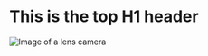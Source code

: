 # This is the top H1 header

![Image of a lens camera](https://images.unsplash.com/photo-1654277041218-84424c78f0ae?q=80&w=1162&auto=format&fit=crop&ixlib=rb-4.1.0&ixid=M3wxMjA3fDB8MHxwaG90by1wYWdlfHx8fGVufDB8fHx8fA%3D%3D)



